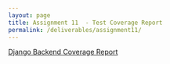 ```yaml
---
layout: page
title: Assignment 11  - Test Coverage Report
permalink: /deliverables/assignment11/
---
```


<a href="coverage/backend/index.html">Django Backend Coverage Report</a>
